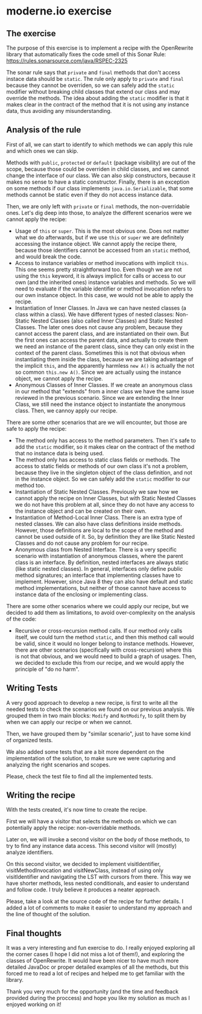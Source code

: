 # moderne.io exercise

## The exercise
The purpose of this exercise is to implement a recipe with the OpenRewrite library that 
automatically fixes the code smell of this Sonar Rule: https://rules.sonarsource.com/java/RSPEC-2325

The sonar rule says that `private` and `final` methods that don't access instace data should be `static`.
The rule only apply to `private` and `final` because they cannot be overriden, so we can safely add the 
`static` modifier without breaking child classes that extend our class and may override the methods.
The idea about adding the `static` modifier is that it makes clear in the contract of the method that it 
is not using any instance data, thus avoiding any misunderstanding.

## Analysis of the rule

First of all, we can start to identify to which methods we can apply this rule and which ones we can skip.

Methods with `public`, `protected` or `default` (package visibility) are out of the scope, because those could
be overriden in child classes, and we cannot change the interface of our class. We can also skip constructors,
because it makes no sense to have a static constructor. Finally, there is an exception on some methods if
our class implements `java.io.Serializable`, that some methods cannot be static even if they do not access
instance data.

Then, we are only left with `private` or `final` methods, the non-overridable ones. Let's dig deep into those,
to analyze the different scenarios were we cannot apply the recipe:

- Usage of `this` or `super`. This is the most obvious one. Does not matter what we do afterwards, but if we use
`this` or `super` we are definitely accessing the instance object. We cannot apply the recipe there, because
those identifiers cannot be accessed from an `static` method, and would break the code.
- Access to instance variables or method invocations with implicit `this`. This one seems pretty straightforward
too. Even though we are not using the `this` keyword, it is always implicit for calls or access to our own 
(and the inherited ones) instance variables and methods. So we will need to evaluate if the variable identifier
or method invocation refers to our own instance object. In this case, we would not be able to apply the recipe.
- Instantiation of Inner Classes. In Java we can have nested classes (a class within a class). We have different types of nested
classes: Non-Static Nested Classes (also called Inner Classes) and Static Nested Classes. 
The later ones does not cause any problem, because they cannot access the parent class, and are instantiated on
their own. But the first ones can access the parent data, and actually to create them we need an instance of the 
parent class, since they can only exist in the context of the parent class. Sometimes this is not that obvious
when instantiating them inside the class, because we are taking advantage of the implicit `this`, and the apparently
harmless `new A()` is actually the not so common `this.new A()`. Since we are actually using the instance object, we
cannot apply the recipe.
- Anonymous Classes of Inner Classes. If we create an anonymous class in our method that "extends" from a inner class
we have the same issue reviewed in the previous scenario. Since we are extending the Inner Class, we still need
the instance object to instantiate the anonymous class. Then, we cannoy apply our recipe.

There are some other scenarios that are we will encounter, but those are safe to apply the recipe:
- The method only has access to the method parameters. Then it's safe to add the `static` modifier, so it makes
clear on the contract of the method that no instance data is being used.
- The method only has access to static class fields or methods. The access to static fields or methods of our own
class it's not a problem, because they live in the singleton object of the class definition, and not in the
instance object. So we can safely add the `static` modifier to our method too.
- Instantiation of Static Nested Classes. Previously we saw how we cannot apply the recipe on Inner Classes, but
with Static Nested Classes we do not have this problem at all, since they do not have any access to the instance
object and can be created on their own.
- Instantiation of Method-Local Inner Class. There is an extra type of nested classes. We can also have class
definitions inside methods. However, those definitions are local to the scope of the method and cannot be used
outside of it. So, by definition they are like Static Nested Classes and do not cause any problem for our recipe.
- Anonymous class from Nested Interface. There is a very specific scenario with instantiation of anonymous 
classes, where the parent class is an interface. By definition, nested interfaces are always static (like static
nested classes). In general, interfaces only define public method signatures; an interface that implementing 
classes have to implement. However, since Java 8 they can also have default and static method implementations, 
but neither of those cannot have access to instance data of the enclosing or implementing class.

There are some other scenarios where we could apply our recipe, but we decided to add them as limitations, to
avoid over-complexity on the analysis of the code:
- Recursive or cross-recursion method calls. If our method only calls itself, we could turn the method `static`,
and then this method call would be valid, since it would no longer belong to instance methods. However, there
are other scenarios (specifically with cross-recursion) where this is not that obvious, and we would need to
build a graph of usages. Then, we decided to exclude this from our recipe, and we would apply the principle of
"do no harm".


## Writing Tests

A very good approach to develop a new recipe, is first to write all the needed tests to check the scenarios we
found on our previous analysis. We grouped them in two main blocks: `Modify` and `NotModify`, to split them by 
when we can apply our recipe or when we cannot.

Then, we have grouped them by "similar scenario", just to have some kind of organized tests.

We also added some tests that are a bit more dependent on the implementation of the solution, to make sure we
were capturing and analyzing the right scenarios and scopes.

Please, check the test file to find all the implemented tests.


## Writing the recipe

With the tests created, it's now time to create the recipe.

First we will have a visitor that selects the methods on which we can potentially apply the recipe:
non-overridable methods.

Later on, we will invoke a second visitor on the body of those methods, to try to find any instance data
access. This second visitor will (mostly) analyze identifiers. 

On this second visitor, we decided to implement visitIdentifier, visitMethodInvocation and visitNewClass,
instead of using only visitIdentifier and navigating the LST with cursors from there. This way 
we have shorter methods, less nested conditionals, and easier to understand and follow code. 
I truly believe it produces a neater approach.

Please, take a look at the source code of the recipe for further details. I added a lot of comments to
make it easier to understand my approach and the line of thought of the solution.


## Final thoughts

It was a very interesting and fun exercise to do. I really enjoyed exploring all the corner cases (I hope
I did not miss a lot of them!), and exploring the classes of OpenRewrite. It would have been nicer to have
much more detailed JavaDoc or proper detailed examples of all the methods, but this forced me to read a lot
of recipes and helped me to get familiar with the library.

Thank you very much for the opportunity (and the time and feedback provided during the proccess) and hope you 
like my solution as much as I enjoyed working on it!